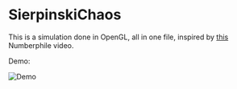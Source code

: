 # SierpinskiChaos

This is a simulation done in OpenGL, all in one file, inspired by [this](https://www.youtube.com/watch?v=kbKtFN71Lfs) Numberphile video.

Demo:

![Demo](https://i.imgur.com/Dn1X1A1.gif)
